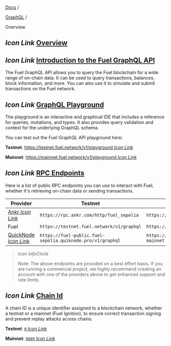 [Docs](https://docs.fuel.network/) /

[GraphQL](https://docs.fuel.network/docs/graphql/) /

Overview

## _Icon Link_ [Overview](https://docs.fuel.network/docs/graphql/overview/\#overview)

## _Icon Link_ [Introduction to the Fuel GraphQL API](https://docs.fuel.network/docs/graphql/overview/\#introduction-to-the-fuel-graphql-api)

The Fuel GraphQL API allows you to query the Fuel blockchain for a wide range of on-chain data. It can be used to query transactions, balances, block information, and more. You can also use it to simulate and submit transactions on the Fuel network.

## _Icon Link_ [GraphQL Playground](https://docs.fuel.network/docs/graphql/overview/\#graphql-playground)

The playground is an interactive and graphical IDE that includes a reference for queries, mutations, and types. It also provides query validation and context for the underlying GraphQL schema.

You can test out the Fuel GraphQL API playground here:

**Testnet**: [https://testnet.fuel.network/v1/playground _Icon Link_](https://testnet.fuel.network/v1/playground)

**Mainnet**: [https://mainnet.fuel.network/v1/playground _Icon Link_](https://mainnet.fuel.network/v1/playground)

## _Icon Link_ [RPC Endpoints](https://docs.fuel.network/docs/graphql/overview/\#rpc-endpoints)

Here is a list of public RPC endpoints you can use to interact with Fuel, whether it's retrieving on-chain data or sending transactions.

| **Provider** | **Testnet** | **Mainnet** |
| --- | --- | --- |
| [Ankr _Icon Link_](https://www.ankr.com/web3-api/chains-list/fuel/) | `https://rpc.ankr.com/http/fuel_sepolia` | `https://rpc.ankr.com/http/fuel` |
| Fuel | `https://testnet.fuel.network/v1/graphql` | `https://mainnet.fuel.network/v1/graphql` |
| [QuickNode _Icon Link_](https://www.quicknode.com/chains/fuel) | `https://fuel-public.fuel-sepolia.quiknode.pro/v1/graphql` | `https://fuel-public.fuel-mainnet.quiknode.pro/v1/graphql` |

> _Icon InfoCircle_
>
> Note: The above endpoints are provided on a best effort basis. If you are running a commercial project, we highly recommend creating an account with one of the providers above to get enhanced support and rate limits.

## _Icon Link_ [Chain Id](https://docs.fuel.network/docs/graphql/overview/\#chain-id)

A chain ID is a unique identifier assigned to a blockchain network, whether a testnet or a mainnet (Fuel Ignition), to ensure correct transaction signing and prevent replay attacks across chains.

**Testnet**: [`0` _Icon Link_](https://github.com/FuelLabs/chain-configuration/blob/master/ignition-test/chain_config.json#L41)

**Mainnet**: [`9889` _Icon Link_](https://github.com/FuelLabs/chain-configuration/blob/master/ignition/chain_config.json#L41)